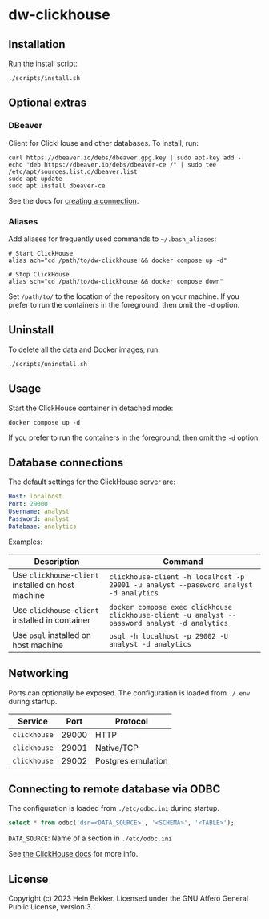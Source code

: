 # dw-clickhouse

## Installation

Run the install script:

```shell
./scripts/install.sh
```

## Optional extras

### DBeaver

Client for ClickHouse and other databases. To install, run:

```shell
curl https://dbeaver.io/debs/dbeaver.gpg.key | sudo apt-key add -
echo "deb https://dbeaver.io/debs/dbeaver-ce /" | sudo tee /etc/apt/sources.list.d/dbeaver.list
sudo apt update
sudo apt install dbeaver-ce
```

See the docs for [creating a connection](https://github.com/dbeaver/dbeaver/wiki/Create-Connection).

### Aliases

Add aliases for frequently used commands to `~/.bash_aliases`:

```shell
# Start ClickHouse
alias ach="cd /path/to/dw-clickhouse && docker compose up -d"

# Stop ClickHouse
alias sch="cd /path/to/dw-clickhouse && docker compose down"
```

Set `/path/to/` to the location of the repository on your machine. If you prefer to run the containers in the foreground, then omit the `-d` option.

## Uninstall

To delete all the data and Docker images, run:

```shell
./scripts/uninstall.sh
```

## Usage

Start the ClickHouse container in detached mode:

```shell
docker compose up -d
```

If you prefer to run the containers in the foreground, then omit the `-d` option.

## Database connections

The default settings for the ClickHouse server are:

```yaml
Host: localhost
Port: 29000
Username: analyst
Password: analyst
Database: analytics
```

Examples:

| Description                                       | Command                                                                                       |
|---------------------------------------------------|-----------------------------------------------------------------------------------------------|
| Use `clickhouse-client` installed on host machine | `clickhouse-client -h localhost -p 29001 -u analyst --password analyst -d analytics`          |
| Use `clickhouse-client` installed in container    | `docker compose exec clickhouse clickhouse-client -u analyst --password analyst -d analytics` |
| Use `psql` installed on host machine              | `psql -h localhost -p 29002 -U analyst -d analytics`                                          |

## Networking

Ports can optionally be exposed. The configuration is loaded from `./.env` during startup.

| Service            | Port  | Protocol              |
|--------------------|-------|-----------------------|
| `clickhouse`       | 29000 | HTTP                  |
| `clickhouse`       | 29001 | Native/TCP            |
| `clickhouse`       | 29002 | Postgres emulation    |

## Connecting to remote database via ODBC

The configuration is loaded from `./etc/odbc.ini` during startup.

```sql
select * from odbc('dsn=<DATA_SOURCE>', '<SCHEMA>', '<TABLE>');
```

`DATA_SOURCE`: Name of a section in `./etc/odbc.ini`

See [the ClickHouse docs](https://clickhouse.com/docs/en/sql-reference/table-functions/odbc) for more info.

## License

Copyright (c) 2023 Hein Bekker. Licensed under the GNU Affero General Public License, version 3.
